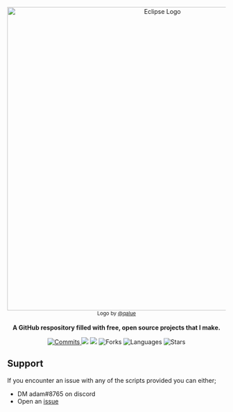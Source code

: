 <p align="center">
    <img src="https://cdn.discordapp.com/attachments/903297791223296060/976889258621141062/thing.png" alt="Eclipse Logo" width=700/>
    <br>
      <sub>Logo by <a href="https://github.com/qalue">@qalue</a></sub>
    <br><br>
    <strong>A GitHub respository filled with free, open source projects that I make.</strong>
</p>
<p align="center">
  <a href="https://github.com/qalue/Eclipse/commits/main"><img src="https://img.shields.io/github/commit-activity/m/qalue/Eclipse?label=commits" alt="Commits"></img> </a>
  <a href="https://github.com/qalue/Eclipse/issues" alt="Issues"><img src="https://img.shields.io/github/issues/qalue/Eclipse"></img></a>
  <a href="https://github.com/qalue/Eclipse/blob/main/LICENSE" alt="License"><img src="https://img.shields.io/github/license/qalue/Eclipse&style=for-the-badge"></img></a>
  <a><img src="https://img.shields.io/github/forks/qalue/Eclipse" alt="Forks"></img></a>
  <a><img src="https://img.shields.io/github/languages/count/qalue/Eclipse" alt="Languages"></img></a>
  <a><img src="https://img.shields.io/github/stars/qalue/Eclipse" alt="Stars"></img></a>
  
  ## Support
  If you encounter an issue with any of the scripts provided you can either;
  - DM adam#8765 on discord
  - Open an <a href="https://github.com/qalue/Eclipse/issues">issue</a>
</p>
